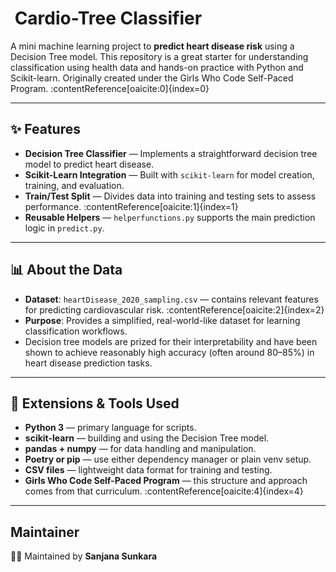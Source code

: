 # ​​ Cardio-Tree Classifier

A mini machine learning project to **predict heart disease risk** using a Decision Tree model. This repository is a great starter for understanding classification using health data and hands-on practice with Python and Scikit-learn. Originally created under the Girls Who Code Self-Paced Program. :contentReference[oaicite:0]{index=0}

---

##  ✨ Features

-  **Decision Tree Classifier** — Implements a straightforward decision tree model to predict heart disease.
-  **Scikit-Learn Integration** — Built with `scikit-learn` for model creation, training, and evaluation.
-  **Train/Test Split** — Divides data into training and testing sets to assess performance. :contentReference[oaicite:1]{index=1}
-  **Reusable Helpers** — `helperfunctions.py` supports the main prediction logic in `predict.py`.

---

##  📊 About the Data

- **Dataset**: `heartDisease_2020_sampling.csv` — contains relevant features for predicting cardiovascular risk. :contentReference[oaicite:2]{index=2}
- **Purpose**: Provides a simplified, real-world-like dataset for learning classification workflows.
- Decision tree models are prized for their interpretability and have been shown to achieve reasonably high accuracy (often around 80–85%) in heart disease prediction tasks. 

---

##  🧩 Extensions & Tools Used

- **Python 3** — primary language for scripts.
- **scikit-learn** — building and using the Decision Tree model.
- **pandas + numpy** — for data handling and manipulation.
- **Poetry or pip** — use either dependency manager or plain venv setup.
- **CSV files** — lightweight data format for training and testing.
- **Girls Who Code Self-Paced Program** — this structure and approach comes from that curriculum. :contentReference[oaicite:4]{index=4}

---

##  Maintainer

👩‍💻 Maintained by **Sanjana Sunkara**  

